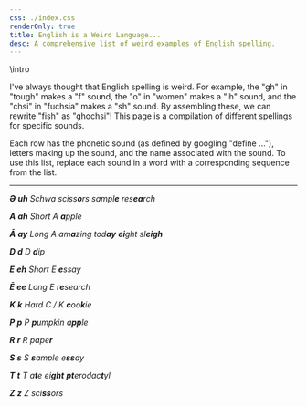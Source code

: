 ```yaml
---
css: ./index.css
renderOnly: true
title: English is a Weird Language...
desc: A comprehensive list of weird examples of English spelling.
---
```


\intro

I've always thought that English spelling is weird. For example, the "gh" in "tough" makes a "f" sound, the "o" in "women" makes a "ih" sound, and the "chsi" in "fuchsia" makes a "sh" sound. By assembling these, we can rewrite "fish" as "ghochsi"! This page is a compilation of different spellings for specific sounds.

Each row has the phonetic sound (as defined by googling "define ..."), letters making up the sound, and the name associated with the sound. To use this list, replace each sound in a word with a corresponding sequence from the list.

---

_**Ə** **uh** Schwa_ _sciss**o**rs_ _sampl**e**_ _res**ea**rch_

_**A** **ah** Short A_ _**a**pple_

_**Ā** **ay** Long A_ _am**a**zing_ _tod**ay**_ _**ei**ght_ _sl**eigh**_

_**D** **d** D_ _**d**ip_

_**E** **eh** Short E_ _**e**ssay_

_**Ē** **ee** Long E_ _r**e**search_

_**K** **k** Hard C / K_ _**c**oo**k**ie_

_**P** **p** P_ _**p**umpkin_ _a**pp**le_

_**R** **r** R_ _pape**r**_

_**S** **s** S_ _**s**ample_ _e**ss**ay_

_**T** **t** T_ _a**t**e_ _ei**ght**_ _**pt**erodac**t**yl_

_**Z** **z** Z_ _sci**ss**ors_

